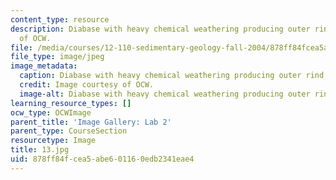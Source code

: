 ```yaml
---
content_type: resource
description: Diabase with heavy chemical weathering producing outer rind. Image courtesy
  of OCW.
file: /media/courses/12-110-sedimentary-geology-fall-2004/878ff84fcea5abe601160edb2341eae4_13.jpg
file_type: image/jpeg
image_metadata:
  caption: Diabase with heavy chemical weathering producing outer rind.
  credit: Image courtesy of OCW.
  image-alt: Diabase with heavy chemical weathering producing outer rind.
learning_resource_types: []
ocw_type: OCWImage
parent_title: 'Image Gallery: Lab 2'
parent_type: CourseSection
resourcetype: Image
title: 13.jpg
uid: 878ff84f-cea5-abe6-0116-0edb2341eae4
---
```

